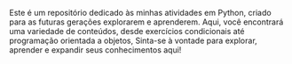 
Este é um repositório dedicado às minhas atividades em Python, criado para as futuras gerações explorarem e aprenderem. Aqui, você encontrará uma variedade de conteúdos, desde exercícios condicionais até programação orientada a objetos, Sinta-se à vontade para explorar, aprender e expandir seus conhecimentos aqui!
